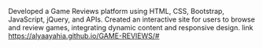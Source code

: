 Developed a Game Reviews platform using HTML, CSS, Bootstrap, JavaScript, jQuery, and APIs. 
Created an interactive site for users to browse and review games, integrating dynamic content and responsive design.
link https://alyaayahia.github.io/GAME-REVIEWS/#
